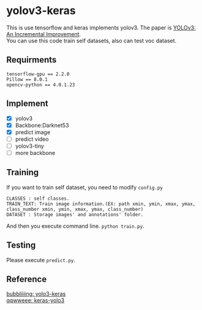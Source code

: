 # yolov3-keras

This is use tensorflow and keras implements yolov3. The paper is [YOLOv3: An Incremental Improvement](https://arxiv.org/abs/1804.02767).  
You can use this code train self datasets, also can test voc dataset.  

## Requirments
```
tensorflow-gpu == 2.2.0
Pillow == 8.0.1
opencv-python == 4.0.1.23
```

## Implement
- [x] yolov3
- [x] Backbone:Darknet53 
- [x] predict image
- [ ] predict video
- [ ] yolov3-tiny
- [ ] more backbone

## Training
If you want to train self dataset, you need to modify `config.py`  
```
CLASSES : self classes.
TRAIN_TEXT: Train image information.(EX: path xmin, ymin, xmax, ymax, class_number xmin, ymin, xmax, ymax, class_number)
DATASET : Storage images' and annotations' folder.
```
And then you execute command line. `python train.py`.  

## Testing
Please execute `predict.py`.  


## Reference

[bubbliiiing: yolo3-keras](https://github.com/bubbliiiing/yolo3-keras/tree/bfe8f769b7ef02bf9caf75f22d86f5090303e4df)  
[qqwweee: keras-yolo3](https://github.com/qqwweee/keras-yolo3)  